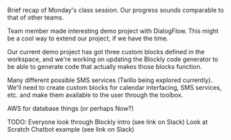 Brief recap of Monday's class session. Our progress sounds comparable to that of other teams.

Team member made interesting demo project with DialogFlow. This might be a cool way to extend our project, if we have the time.

Our current demo project has got three custom blocks defined in the workspace, and we're working on updating the Blockly code generator to be able to generate code that actually makes those blocks function.

Many different possible SMS services (Twillo being explored currently).
We'll need to create custom blocks for calendar interfacing, SMS services, etc. and make them available to the user through the toolbox.

AWS for database things (or perhaps Now?)

TODO: Everyone look through Blockly intro (see link on Slack)
      Look at Scratch Chatbot example (see link on Slack)
